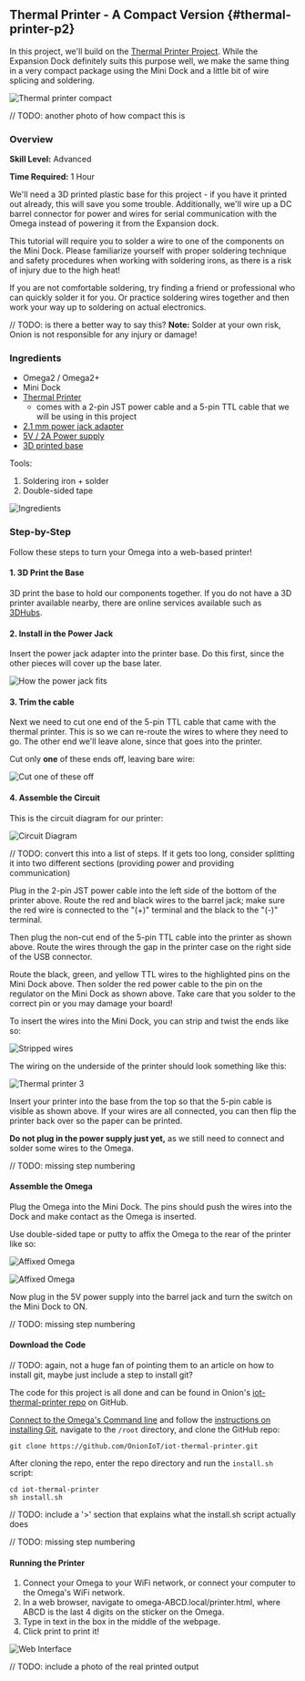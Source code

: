 ## Thermal Printer - A Compact Version {#thermal-printer-p2}

In this project, we'll build on the [Thermal Printer Project](#thermal-printer-p1). While the Expansion Dock definitely suits this purpose well, we make the same thing in a very compact package using the Mini Dock and a little bit of wire splicing and soldering.

![Thermal printer compact](./img/thermal-printer-2-1.jpg)

// TODO: another photo of how compact this is

### Overview

**Skill Level:** Advanced

**Time Required:** 1 Hour

We'll need a 3D printed plastic base for this project - if you have it printed out already, this will save you some trouble. Additionally, we'll wire up a DC barrel connector for power and wires for serial communication with the Omega instead of powering it from the Expansion dock.

This tutorial will require you to solder a wire to one of the components on the Mini Dock. Please familiarize yourself with proper soldering technique and safety procedures when working with soldering irons, as there is a risk of injury due to the high heat!

If you are not comfortable soldering, try finding a friend or professional who can quickly solder it for you. Or practice soldering wires together and then work your way up to soldering on actual electronics.

// TODO: is there a better way to say this?
**Note:** Solder at your own risk, Onion is not responsible for any injury or damage!

### Ingredients

* Omega2 / Omega2+
* Mini Dock
* [Thermal Printer](https://www.adafruit.com/product/2751)
    * comes with a 2-pin JST power cable and a 5-pin TTL cable that we will be using in this project
* [2.1 mm power jack adapter](https://www.adafruit.com/product/368)
* [5V / 2A Power supply](https://www.adafruit.com/product/276)
* [3D printed base](http://www.thingiverse.com/thing:1272778)

Tools:

1. Soldering iron + solder
1. Double-sided tape

![Ingredients](./img/thermal-printer-2-ingredients.jpg)

### Step-by-Step

Follow these steps to turn your Omega into a web-based printer!

#### 1. 3D Print the Base

3D print the base to hold our components together. If you do not have a 3D printer available nearby, there are online services available such as [3DHubs](https://www.3dhubs.com/).

#### 2. Install in the Power Jack

Insert the power jack adapter into the printer base. Do this first, since the other pieces will cover up the base later.

![How the power jack fits](./img/thermal-printer-2-base.jpg)

#### 3. Trim the cable

Next we need to cut one end of the 5-pin TTL cable that came with the thermal printer. This is so we can re-route the wires to where they need to go. The other end we'll leave alone, since that goes into the printer.

Cut only **one** of these ends off, leaving bare wire:

![Cut one of these off](./img/thermal-printer-2-cable.jpg)

#### 4. Assemble the Circuit

This is the circuit diagram for our printer:

![Circuit Diagram](./img/thermal-printer-2-circuit-diagram.png)

// TODO: convert this into a list of steps. If it gets too long, consider splitting it into two different sections (providing power and providing communication)

Plug in the 2-pin JST power cable into the left side of the bottom of the printer above. Route the red and black wires to the barrel jack; make sure the red wire is connected to the "(+)" terminal and the black to the "(-)" terminal.

Then plug the non-cut end of the 5-pin TTL cable into the printer as shown above. Route the wires through the gap in the printer case on the right side of the USB connector.

Route the black, green, and yellow TTL wires to the highlighted pins on the Mini Dock above. Then solder the red power cable to the pin on the regulator on the Mini Dock as shown above. Take care that you solder to the correct pin or you may damage your board!

To insert the wires into the Mini Dock, you can strip and twist the ends like so:

![Stripped wires](./img/temperature-monitor-assembly-01.jpg)

The wiring on the underside of the printer should look something like this:

![Thermal printer 3](./img/thermal-printer-2-3.jpg)

Insert your printer into the base from the top so that the 5-pin cable is visible as shown above. If your wires are all connected, you can then flip the printer back over so the paper can be printed.

**Do not plug in the power supply just yet,** as we still need to connect and solder some wires to the Omega.

// TODO: missing step numbering
#### Assemble the Omega

Plug the Omega into the Mini Dock. The pins should push the wires into the Dock and make contact as the Omega is inserted.

Use double-sided tape or putty to affix the Omega to the rear of the printer like so:

![Affixed Omega](./img/thermal-printer-2-assembled-01.jpg)

![Affixed Omega](./img/thermal-printer-2-assembled-02.jpg)

Now plug in the 5V power supply into the barrel jack and turn the switch on the Mini Dock to ON.

// TODO: missing step numbering
#### Download the Code

// TODO: again, not a huge fan of pointing them to an article on how to install git, maybe just include a step to install git?

The code for this project is all done and can be found in Onion's [iot-thermal-printer repo](https://github.com/OnionIoT/iot-thermal-printer) on GitHub.

[Connect to the Omega's Command line](https://docs.onion.io/omega2-docs/connecting-to-the-omega-terminal.html#connecting-to-the-omega-terminal-ssh) and follow the [instructions on installing Git](https://docs.onion.io/omega2-docs/installing-and-using-git.html), navigate to the `/root` directory, and clone the GitHub repo:

```
git clone https://github.com/OnionIoT/iot-thermal-printer.git
```

After cloning the repo, enter the repo directory and run the `install.sh` script:

```
cd iot-thermal-printer
sh install.sh
```

// TODO: include a '>' section that explains what the install.sh script actually does


// TODO: missing step numbering
#### Running the Printer

1. Connect your Omega to your WiFi network, or connect your computer to the Omega's WiFi network.
1. In a web browser, navigate to omega-ABCD.local/printer.html, where ABCD is the last 4 digits on the sticker on the Omega.
1. Type in text in the box in the middle of the webpage.
1. Click print to print it!

![Web Interface](./img/thermal-printer-web-page.png)

// TODO: include a photo of the real printed output

<!-- ### Code Highlight -->
